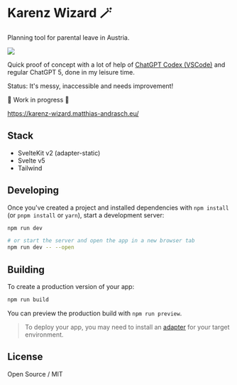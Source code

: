 # Karenz Wizard 🪄

Planning tool for parental leave in Austria.

![](static/hero.png.png)

Quick proof of concept with a lot of help of [ChatGPT Codex (VSCode)](https://marketplace.visualstudio.com/items?itemName=openai.chatgpt) and regular ChatGPT 5, done in my leisure time.

Status: It's messy, inaccessible and needs improvement!

🚧 Work in progress 🚧

https://karenz-wizard.matthias-andrasch.eu/

## Stack

- SvelteKit v2 (adapter-static)
- Svelte v5
- Tailwind

## Developing

Once you've created a project and installed dependencies with `npm install` (or `pnpm install` or `yarn`), start a development server:

```sh
npm run dev

# or start the server and open the app in a new browser tab
npm run dev -- --open
```

## Building

To create a production version of your app:

```sh
npm run build
```

You can preview the production build with `npm run preview`.

> To deploy your app, you may need to install an [adapter](https://svelte.dev/docs/kit/adapters) for your target environment.

## License

Open Source / MIT
